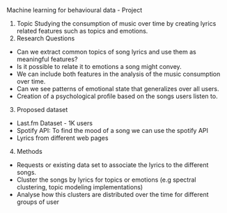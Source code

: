 Machine learning for behavioural data - Project

1. Topic
Studying the consumption of music over time by creating lyrics related features such as topics and emotions.
2. Research Questions
- Can we extract common topics of song lyrics and use them as meaningful features?
- Is it possible to relate it to emotions a song might convey.
- We can include both features in the analysis of the music consumption over time.
- Can we see patterns of emotional state that generalizes over all users.
- Creation of a psychological profile based on the songs users listen to.
3. Proposed dataset
- Last.fm Dataset - 1K users
- Spotify API: To find the mood of a song we can use the spotify API
- Lyrics from different web pages
4. Methods
- Requests or existing data set to associate the lyrics to the different songs.
- Cluster the songs by lyrics for topics or emotions (e.g spectral clustering, topic
modeling implementations)
- Analyse how this clusters are distributed over the time for different groups of user
